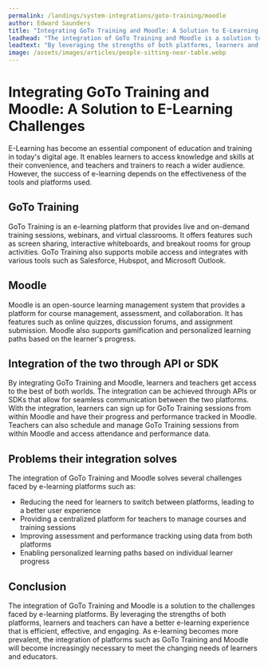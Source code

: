 ```yaml
---
permalink: /landings/system-integrations/goto-training/moodle
author: Edward Saunders
title: "Integrating GoTo Training and Moodle: A Solution to E-Learning Challenges"
leadhead: "The integration of GoTo Training and Moodle is a solution to the challenges faced by e-learning platforms"
leadtext: "By leveraging the strengths of both platforms, learners and teachers can have a better e-learning experience that is efficient, effective, and engaging. As e-learning becomes more prevalent, the integration of platforms such as GoTo Training and Moodle will become increasingly necessary to meet the changing needs of learners and educators."
image: /assets/images/articles/people-sitting-near-table.webp
---
```

<div class="arttext">        <h1>Integrating GoTo Training and Moodle: A Solution to E-Learning Challenges</h1>
        <p>E-Learning has become an essential component of education and training in today's digital age. It enables learners to access knowledge and skills at their convenience, and teachers and trainers to reach a wider audience. However, the success of e-learning depends on the effectiveness of the tools and platforms used.</p>
        <h2>GoTo Training</h2>
        <p>GoTo Training is an e-learning platform that provides live and on-demand training sessions, webinars, and virtual classrooms. It offers features such as screen sharing, interactive whiteboards, and breakout rooms for group activities. GoTo Training also supports mobile access and integrates with various tools such as Salesforce, Hubspot, and Microsoft Outlook.</p>
        <h2>Moodle</h2>
        <p>Moodle is an open-source learning management system that provides a platform for course management, assessment, and collaboration. It has features such as online quizzes, discussion forums, and assignment submission. Moodle also supports gamification and personalized learning paths based on the learner's progress.</p>
        <h2>Integration of the two through API or SDK</h2>
        <p>By integrating GoTo Training and Moodle, learners and teachers get access to the best of both worlds. The integration can be achieved through APIs or SDKs that allow for seamless communication between the two platforms. With the integration, learners can sign up for GoTo Training sessions from within Moodle and have their progress and performance tracked in Moodle. Teachers can also schedule and manage GoTo Training sessions from within Moodle and access attendance and performance data.</p>
        <h2>Problems their integration solves</h2>
        <p>The integration of GoTo Training and Moodle solves several challenges faced by e-learning platforms such as:</p>
        <ul>
            <li>Reducing the need for learners to switch between platforms, leading to a better user experience</li>
            <li>Providing a centralized platform for teachers to manage courses and training sessions</li>
            <li>Improving assessment and performance tracking using data from both platforms</li>
            <li>Enabling personalized learning paths based on individual learner progress</li>
        </ul>
        <h2>Conclusion</h2>
        <p>The integration of GoTo Training and Moodle is a solution to the challenges faced by e-learning platforms. By leveraging the strengths of both platforms, learners and teachers can have a better e-learning experience that is efficient, effective, and engaging. As e-learning becomes more prevalent, the integration of platforms such as GoTo Training and Moodle will become increasingly necessary to meet the changing needs of learners and educators.</p>
</div>